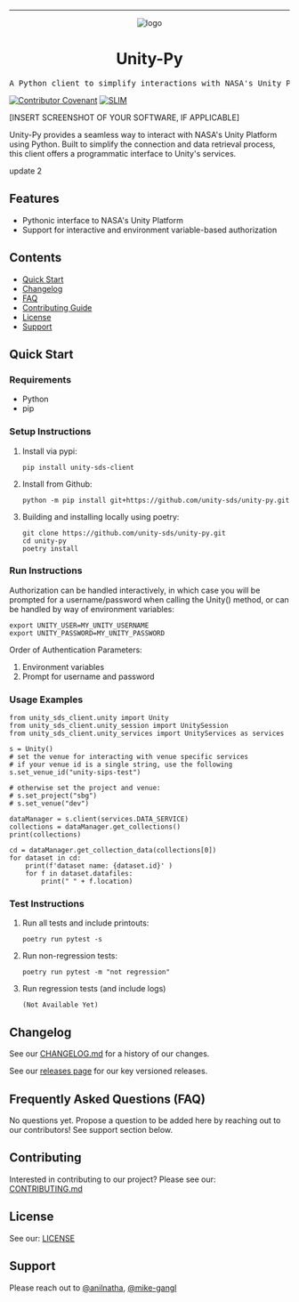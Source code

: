 
<hr>

<div align="center">

![logo](https://user-images.githubusercontent.com/3129134/163255685-857aa780-880f-4c09-b08c-4b53bf4af54d.png)

<h1 align="center">Unity-Py</h1>

</div>

<pre align="center">A Python client to simplify interactions with NASA's Unity Platform.</pre>

[![Contributor Covenant](https://img.shields.io/badge/Contributor%20Covenant-2.1-4baaaa.svg)](code_of_conduct.md) [![SLIM](https://img.shields.io/badge/Best%20Practices%20from-SLIM-blue)](https://nasa-ammos.github.io/slim/)

[INSERT SCREENSHOT OF YOUR SOFTWARE, IF APPLICABLE]

Unity-Py provides a seamless way to interact with NASA's Unity Platform using Python. Built to simplify the connection and data retrieval process, this client offers a programmatic interface to Unity's services.

update 2

## Features

* Pythonic interface to NASA's Unity Platform
* Support for interactive and environment variable-based authorization
  
## Contents

* [Quick Start](#quick-start)
* [Changelog](#changelog)
* [FAQ](#frequently-asked-questions-faq)
* [Contributing Guide](#contributing)
* [License](#license)
* [Support](#support)

## Quick Start

### Requirements

* Python
* pip
  
### Setup Instructions

1. Install via pypi:
   ```
   pip install unity-sds-client
   ```
2. Install from Github:
   ```
   python -m pip install git+https://github.com/unity-sds/unity-py.git
   ```
3. Building and installing locally using poetry:
   ```
   git clone https://github.com/unity-sds/unity-py.git
   cd unity-py
   poetry install
   ```

### Run Instructions

Authorization can be handled interactively, in which case you will be prompted for a username/password when calling the Unity() method, or can be handled by way of environment variables:
```
export UNITY_USER=MY_UNITY_USERNAME
export UNITY_PASSWORD=MY_UNITY_PASSWORD
```
Order of Authentication Parameters:
1. Environment variables
2. Prompt for username and password

### Usage Examples

```
from unity_sds_client.unity import Unity
from unity_sds_client.unity_session import UnitySession
from unity_sds_client.unity_services import UnityServices as services

s = Unity()
# set the venue for interacting with venue specific services
# if your venue id is a single string, use the following
s.set_venue_id("unity-sips-test")

# otherwise set the project and venue:
# s.set_project("sbg")
# s.set_venue("dev")

dataManager = s.client(services.DATA_SERVICE)
collections = dataManager.get_collections()
print(collections)

cd = dataManager.get_collection_data(collections[0])
for dataset in cd:
    print(f'dataset name: {dataset.id}' )
    for f in dataset.datafiles:
        print("	" + f.location)
```

### Test Instructions

1. Run all tests and include printouts:
   ```
   poetry run pytest -s
   ```

2. Run non-regression tests:
   ```
   poetry run pytest -m "not regression"
   ```

3. Run regression tests (and include logs)
   ```
   (Not Available Yet)
   ```

## Changelog

See our [CHANGELOG.md](CHANGELOG.md) for a history of our changes.

See our [releases page](https://github.com/unity-sds/unity-py/releases) for our key versioned releases.

## Frequently Asked Questions (FAQ)

No questions yet. Propose a question to be added here by reaching out to our contributors! See support section below.

## Contributing

Interested in contributing to our project? Please see our: [CONTRIBUTING.md](CONTRIBUTING.md)

## License

See our: [LICENSE](LICENSE)

## Support

Please reach out to [@anilnatha](https://github.com/anilnatha), [@mike-gangl](https://github.com/mike-gangl)
